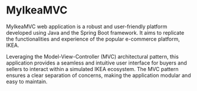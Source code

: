 # MyIkeaMVC
MyIkeaMVC web application is a robust and user-friendly platform developed using Java and the Spring Boot framework. It aims to replicate the functionalities and experience of the popular e-commerce platform, IKEA.

Leveraging the Model-View-Controller (MVC) architectural pattern, this application provides a seamless and intuitive user interface for buyers and sellers to interact within a simulated IKEA ecosystem. The MVC pattern ensures a clear separation of concerns, making the application modular and easy to maintain.
